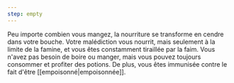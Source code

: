 ```yaml
---
step: empty
---
```

Peu importe combien vous mangez, la nourriture se transforme en cendre dans votre bouche. Votre malédiction vous nourrit, mais seulement à la limite de la famine, et vous êtes constamment tiraillée par la faim. Vous n'avez pas besoin de boire ou manger, mais vous pouvez toujours consommer et profiter des potions. De plus, vous êtes immunisée contre le fait d'être [[empoisonné|empoisonnée]].
